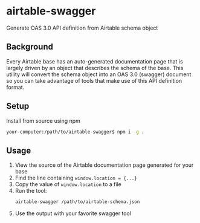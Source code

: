 airtable-swagger
===

Generate OAS 3.0 API definition from Airtable schema object

Background
---

Every Airtable base has an auto-generated documentation page that is largely driven by an object that describes the
schema of the base. This utility will convert the schema object into an OAS 3.0 (swagger) document so you can take
advantage of tools that make use of this API definition format.

Setup
---

Install from source using npm
```bash
your-computer:/path/to/airtable-swagger$ npm i -g .
```

Usage
---

1. View the source of the Airtable documentation page generated for your base
2. Find the line containing `window.location = {...}`
3. Copy the value of `window.location` to a file
4. Run the tool:
    ```bash
    airtable-swagger /path/to/airtable-schema.json
    ```
5. Use the output with your favorite swagger tool